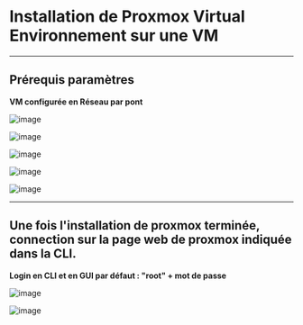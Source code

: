 # Installation de Proxmox Virtual Environnement sur une VM
__________
## **Prérequis paramètres**  

**VM configurée en Réseau par pont**

![image](https://github.com/techerbeatrice/installation_proxmox/assets/138071140/6a9cbc60-279d-42ed-bbba-cf5227df5939)

![image](https://github.com/techerbeatrice/installation_proxmox/assets/138071140/06468473-3c32-41d4-8c30-4c944852e88b)

![image](https://github.com/techerbeatrice/installation_proxmox/assets/138071140/8a6c1bed-b5c1-48fd-abcb-6fa1da06e56f)

![image](https://github.com/techerbeatrice/installation_proxmox/assets/138071140/53381d93-0700-472e-a456-3ffc271cb908)

![image](https://github.com/techerbeatrice/installation_proxmox/assets/138071140/a78f72bb-2d57-41b6-96d1-1aa32003a3ce)



_____________

## **Une fois l'installation de proxmox terminée, connection sur la page web de proxmox indiquée dans la CLI.**
**Login en CLI et en GUI par défaut : "root" + mot de passe**

![image](https://github.com/techerbeatrice/installation_proxmox/assets/138071140/63845cf7-00ad-45a1-9b40-5b9014a1b390)

![image](https://github.com/techerbeatrice/installation_proxmox/assets/138071140/73213d78-73aa-422b-a6e1-3c15e4d96fb0)



